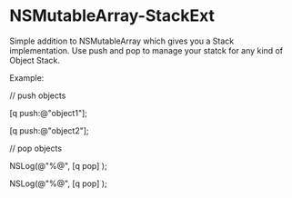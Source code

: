 # NSMutableArray-StackExt

Simple addition to NSMutableArray which gives you a Stack implementation. Use push and pop to manage your statck for any kind of Object Stack.

Example:

// push objects

[q push:@"object1"];

[q push:@"object2"];

// pop objects

NSLog(@"%@", [q pop] );

NSLog(@"%@", [q pop] );
